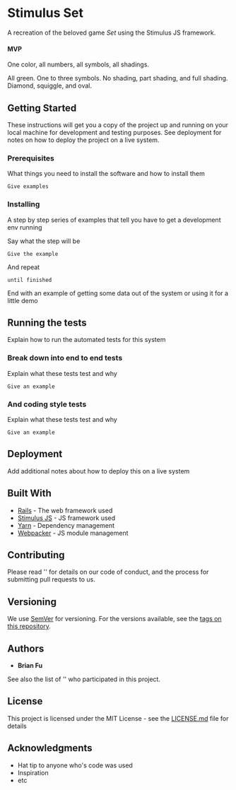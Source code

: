 # Stimulus Set

A recreation of the beloved game *Set* using the Stimulus JS framework.

#### MVP

One color, all numbers, all symbols, all shadings.

All green. One to three symbols. No shading, part shading, and full shading. Diamond, squiggle, and oval.

## Getting Started

These instructions will get you a copy of the project up and running on your local machine for development and testing purposes. See deployment for notes on how to deploy the project on a live system.

### Prerequisites

What things you need to install the software and how to install them

```
Give examples
```

### Installing

A step by step series of examples that tell you have to get a development env running

Say what the step will be

```
Give the example
```

And repeat

```
until finished
```

End with an example of getting some data out of the system or using it for a little demo

## Running the tests

Explain how to run the automated tests for this system

### Break down into end to end tests

Explain what these tests test and why

```
Give an example
```

### And coding style tests

Explain what these tests test and why

```
Give an example
```

## Deployment

Add additional notes about how to deploy this on a live system

## Built With

* [Rails](https://github.com/rails/rails) - The web framework used
* [Stimulus JS](https://github.com/stimulusjs/stimulus) - JS framework used
* [Yarn](https://github.com/yarnpkg/yarn) - Dependency management
* [Webpacker](https://github.com/rails/webpacker) - JS module management

## Contributing

Please read '' for details on our code of conduct, and the process for submitting pull requests to us.

## Versioning

We use [SemVer](http://semver.org/) for versioning. For the versions available, see the [tags on this repository](https://github.com/your/project/tags).

## Authors

* **Brian Fu**

See also the list of '' who participated in this project.

## License

This project is licensed under the MIT License - see the [LICENSE.md](LICENSE.md) file for details

## Acknowledgments

* Hat tip to anyone who's code was used
* Inspiration
* etc
